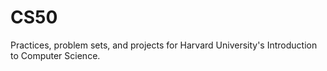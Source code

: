 # CS50
Practices, problem sets, and projects for Harvard University's Introduction to Computer Science.
